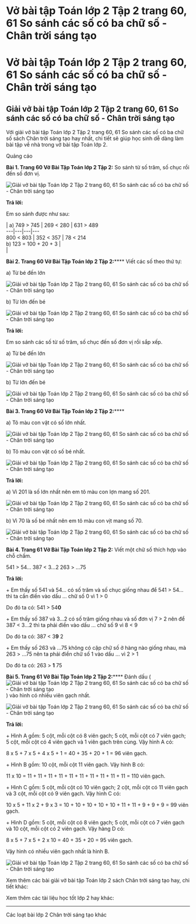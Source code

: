 # Vở bài tập Toán lớp 2 Tập 2 trang 60, 61 So sánh các số có ba chữ số - Chân trời sáng tạo

# Vở bài tập Toán lớp 2 Tập 2 trang 60, 61 So sánh các số có ba chữ số - Chân trời sáng tạo

## Giải vở bài tập Toán lớp 2 Tập 2 trang 60, 61 So sánh các số có ba chữ số - Chân trời sáng tạo

Với giải vở bài tập Toán lớp 2 Tập 2 trang 60, 61 So sánh các số có ba chữ số sách Chân trời sáng tạo hay nhất, chi tiết sẽ giúp học sinh dễ dàng làm bài tập về nhà trong vở bài tập Toán lớp 2.

Quảng cáo

**Bài 1. Trang 60 Vở Bài Tập Toán lớp 2 Tập 2:** So sánh từ số trăm, số chục rồi đến số đơn vị.

![Giải vở bài tập Toán lớp 2 Tập 2 trang 60, 61 So sánh các số có ba chữ số - Chân trời sáng tạo](https://vietjack.com/vbt-toan-2-ct/images/so-sanh-cac-so-co-ba-chu-so-trang-60-61-1.png)

**Trả lời:**

Em so sánh được như sau:

  
|  a) 749 > 745 |  269 < 280 |  631 > 489  
---|---|---|---  
800 < 803 |  352 < 357 |  78 < 214  
b) 123 = 100 + 20 + 3 |    
|    
  
  
**Bài 2. Trang 60 Vở Bài Tập Toán lớp 2 Tập 2:****** Viết các số theo thứ tự:

a) Từ bé đến lớn

![Giải vở bài tập Toán lớp 2 Tập 2 trang 60, 61 So sánh các số có ba chữ số - Chân trời sáng tạo](https://vietjack.com/vbt-toan-2-ct/images/so-sanh-cac-so-co-ba-chu-so-trang-60-61-2.png)

b) Từ lớn đến bé

![Giải vở bài tập Toán lớp 2 Tập 2 trang 60, 61 So sánh các số có ba chữ số - Chân trời sáng tạo](https://vietjack.com/vbt-toan-2-ct/images/so-sanh-cac-so-co-ba-chu-so-trang-60-61-3.png)

**Trả lời:**

Em so sánh các số từ số trăm, số chục đến số đơn vị rồi sắp xếp.

a) Từ bé đến lớn

![Giải vở bài tập Toán lớp 2 Tập 2 trang 60, 61 So sánh các số có ba chữ số - Chân trời sáng tạo](https://vietjack.com/vbt-toan-2-ct/images/so-sanh-cac-so-co-ba-chu-so-trang-60-61-4.png)

b) Từ lớn đến bé

![Giải vở bài tập Toán lớp 2 Tập 2 trang 60, 61 So sánh các số có ba chữ số - Chân trời sáng tạo](https://vietjack.com/vbt-toan-2-ct/images/so-sanh-cac-so-co-ba-chu-so-trang-60-61-5.png)

**Bài 3. Trang 60 Vở Bài Tập Toán lớp 2 Tập 2:******

a) Tô màu con vật có số lớn nhất.

![Giải vở bài tập Toán lớp 2 Tập 2 trang 60, 61 So sánh các số có ba chữ số - Chân trời sáng tạo](https://vietjack.com/vbt-toan-2-ct/images/so-sanh-cac-so-co-ba-chu-so-trang-60-61-6.png)

b) Tô màu con vật có số bé nhất.

![Giải vở bài tập Toán lớp 2 Tập 2 trang 60, 61 So sánh các số có ba chữ số - Chân trời sáng tạo](https://vietjack.com/vbt-toan-2-ct/images/so-sanh-cac-so-co-ba-chu-so-trang-60-61-7.png)

**Trả lời:**

a) Vì 201 là số lớn nhất nên em tô màu con lợn mang số 201.

![Giải vở bài tập Toán lớp 2 Tập 2 trang 60, 61 So sánh các số có ba chữ số - Chân trời sáng tạo](https://vietjack.com/vbt-toan-2-ct/images/so-sanh-cac-so-co-ba-chu-so-trang-60-61-8.png)

b) Vì 70 là số bé nhất nên em tô màu con vịt mang số 70.

![Giải vở bài tập Toán lớp 2 Tập 2 trang 60, 61 So sánh các số có ba chữ số - Chân trời sáng tạo](https://vietjack.com/vbt-toan-2-ct/images/so-sanh-cac-so-co-ba-chu-so-trang-60-61-9.png)

**Bài 4. Trang 61 Vở Bài Tập Toán lớp 2 Tập 2:** Viết một chữ số thích hợp vào chỗ chấm.

541 > 54… 387 < 3…2 263 > …75

**Trả lời:**

\+ Em thấy số 541 và 54… có số trăm và số chục giống nhau để 541 > 54… thì ta cần điền vào dấu … chữ số 0 vì 1 > 0 

Do đó ta có: 541 > 54**0**

\+ Em thấy số 387 và 3…2 có số trăm giống nhau và số đơn vị 7 > 2 nên để 387 < 3…2 thì ta phải điền vào dấu … chữ số 9 vì 8 < 9 

Do đó ta có: 387 < 3**9** 2

\+ Em thấy số 263 và …75 không có cặp chữ số ở hàng nào giống nhau, mà 263 > …75 nên ta phải điền chữ số 1 vào dấu … vì 2 > 1

Do đó ta có: 263 > **1** 75

**Bài 5. Trang 61 Vở Bài Tập Toán lớp 2 Tập 2:****** Đánh dấu (![Giải vở bài tập Toán lớp 2 Tập 2 trang 60, 61 So sánh các số có ba chữ số - Chân trời sáng tạo](https://vietjack.com/vbt-toan-2-ct/images/gio-phut-xem-dong-ho-trang-30-31-32-33-34-400.png)) vào hình có nhiều viên gạch nhất.

![Giải vở bài tập Toán lớp 2 Tập 2 trang 60, 61 So sánh các số có ba chữ số - Chân trời sáng tạo](https://vietjack.com/vbt-toan-2-ct/images/so-sanh-cac-so-co-ba-chu-so-trang-60-61-10.png)

**Trả lời:**

\+ Hình A gồm: 5 cột, mỗi cột có 8 viên gạch; 5 cột, mỗi cột có 7 viên gạch; 5 cột, mỗi cột có 4 viên gạch và 1 viên gạch trên cùng. Vậy hình A có: 

8 x 5 + 7 x 5 + 4 x 5 + 1 = 40 + 35 + 20 + 1 = 96 viên gạch.

\+ Hình B gồm: 10 cột, mỗi cột 11 viên gạch. Vậy hình B có: 

11 x 10 = 11 + 11 + 11 + 11 + 11 + 11 + 11 + 11 + 11 + 11 = 110 viên gạch.

\+ Hình C gồm: 5 cột, mỗi cột có 10 viên gạch; 2 cột, mỗi cột có 11 viên gạch và 3 cột, mỗi cột có 9 viên gạch. Vậy hình C có:

10 x 5 + 11 x 2 + 9 x 3 = 10 + 10 + 10 + 10 + 10 + 11 + 11 + 9 + 9 + 9 = 99 viên gạch.

\+ Hình D gồm: 5 cột, mỗi cột có 8 viên gạch; 5 cột, mỗi cột có 7 viên gạch và 10 cột, mỗi cột có 2 viên gạch. Vậy hàng D có:

8 x 5 + 7 x 5 + 2 x 10 = 40 + 35 + 20 = 95 viên gạch.

Vậy hình có nhiều viên gạch nhất là hình B.

![Giải vở bài tập Toán lớp 2 Tập 2 trang 60, 61 So sánh các số có ba chữ số - Chân trời sáng tạo](https://vietjack.com/vbt-toan-2-ct/images/so-sanh-cac-so-co-ba-chu-so-trang-60-61-11.png)

Xem thêm các bài giải vở bài tập Toán lớp 2 sách Chân trời sáng tạo hay, chi tiết khác:

Xem thêm các tài liệu học tốt lớp 2 hay khác:

* * *

Các loạt bài lớp 2 Chân trời sáng tạo khác
